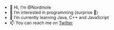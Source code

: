 - 👋 Hi, I’m @Nordmole
- 👀 I’m interested in programming (surprise 🎉)
- 🌱 I’m currently learning Java, C++ and JavaScript
- 📫 You can reach me on [Twitter](https://twitter.com/Nordmole)

<!---
Nordmole/Nordmole is a ✨ special ✨ repository because its `README.md` (this file) appears on your GitHub profile.
You can click the Preview link to take a look at your changes.
--->

